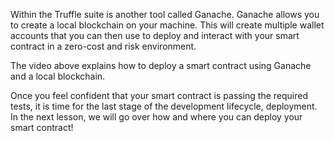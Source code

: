 Within the Truffle suite is another tool called Ganache. Ganache allows you to create a local blockchain on your machine. This will create multiple wallet accounts that you can then use to deploy and interact with your smart contract in a zero-cost and risk environment. 

The video above explains how to deploy a smart contract using Ganache and a local blockchain.

Once you feel confident that your smart contract is passing the required tests, it is time for the last stage of the development lifecycle, deployment. In the next lesson, we will go over how and where you can deploy your smart contract! 
